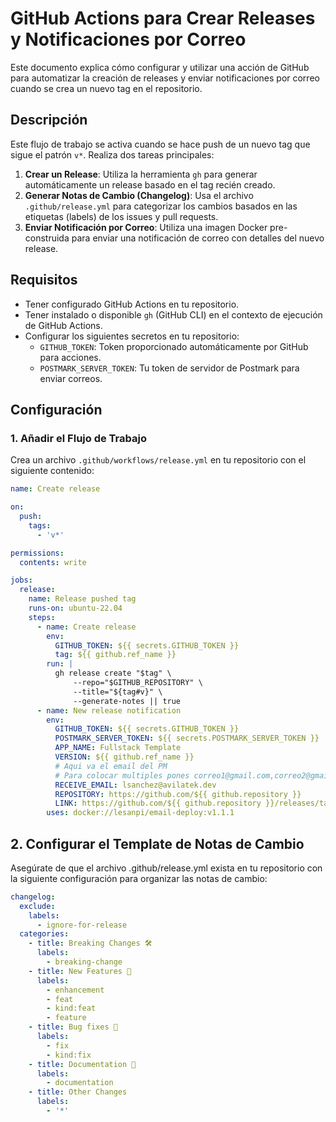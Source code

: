 # GitHub Actions para Crear Releases y Notificaciones por Correo

Este documento explica cómo configurar y utilizar una acción de GitHub para automatizar la creación de releases y enviar notificaciones por correo cuando se crea un nuevo tag en el repositorio.

## Descripción

Este flujo de trabajo se activa cuando se hace push de un nuevo tag que sigue el patrón `v*`. Realiza dos tareas principales:

1. **Crear un Release**: Utiliza la herramienta `gh` para generar automáticamente un release basado en el tag recién creado.
2. **Generar Notas de Cambio (Changelog)**: Usa el archivo `.github/release.yml` para categorizar los cambios basados en las etiquetas (labels) de los issues y pull requests.
3. **Enviar Notificación por Correo**: Utiliza una imagen Docker pre-construida para enviar una notificación de correo con detalles del nuevo release.

## Requisitos

- Tener configurado GitHub Actions en tu repositorio.
- Tener instalado o disponible `gh` (GitHub CLI) en el contexto de ejecución de GitHub Actions.
- Configurar los siguientes secretos en tu repositorio:
  - `GITHUB_TOKEN`: Token proporcionado automáticamente por GitHub para acciones.
  - `POSTMARK_SERVER_TOKEN`: Tu token de servidor de Postmark para enviar correos.

## Configuración

### 1. Añadir el Flujo de Trabajo

Crea un archivo `.github/workflows/release.yml` en tu repositorio con el siguiente contenido:

```yaml
name: Create release

on:
  push:
    tags:
      - 'v*'

permissions:
  contents: write

jobs:
  release:
    name: Release pushed tag
    runs-on: ubuntu-22.04
    steps:
      - name: Create release
        env:
          GITHUB_TOKEN: ${{ secrets.GITHUB_TOKEN }}
          tag: ${{ github.ref_name }}
        run: |
          gh release create "$tag" \
              --repo="$GITHUB_REPOSITORY" \
              --title="${tag#v}" \
              --generate-notes || true
      - name: New release notification
        env:
          GITHUB_TOKEN: ${{ secrets.GITHUB_TOKEN }}
          POSTMARK_SERVER_TOKEN: ${{ secrets.POSTMARK_SERVER_TOKEN }}
          APP_NAME: Fullstack Template
          VERSION: ${{ github.ref_name }}
          # Aqui va el email del PM
          # Para colocar multiples pones correo1@gmail.com,correo2@gmail.com,correo3@gmail.com
          RECEIVE_EMAIL: lsanchez@avilatek.dev
          REPOSITORY: https://github.com/${{ github.repository }}
          LINK: https://github.com/${{ github.repository }}/releases/tag/${{ github.ref_name }}
        uses: docker://lesanpi/email-deploy:v1.1.1
```

## 2. Configurar el Template de Notas de Cambio

Asegúrate de que el archivo .github/release.yml exista en tu repositorio con la siguiente configuración para organizar las notas de cambio:

```yml
changelog:
  exclude:
    labels:
      - ignore-for-release
  categories:
    - title: Breaking Changes 🛠
      labels:
        - breaking-change
    - title: New Features 🎉
      labels:
        - enhancement
        - feat
        - kind:feat
        - feature
    - title: Bug fixes 🐛
      labels:
        - fix
        - kind:fix
    - title: Documentation 📄
      labels:
        - documentation
    - title: Other Changes
      labels:
        - '*'
```
